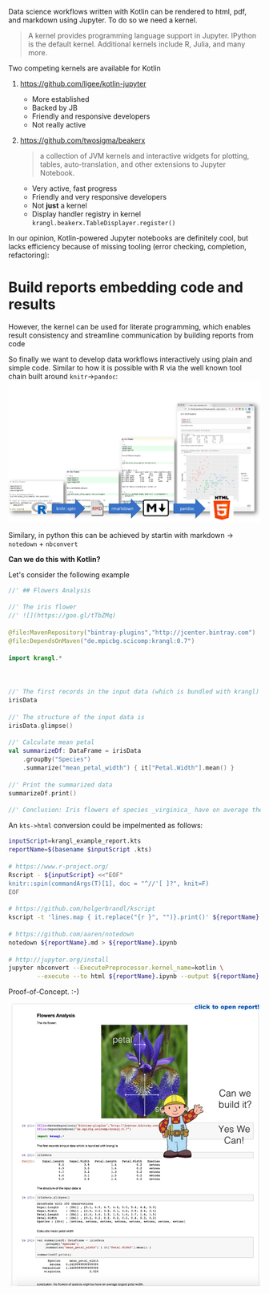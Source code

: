 Data science workflows written with Kotlin can be rendered to html, pdf, and markdown using Jupyter. To do so we need a kernel.

> A kernel provides programming language support in Jupyter. IPython is the default kernel. Additional kernels include R, Julia, and many more.

Two competing kernels are available for Kotlin

1. https://github.com/ligee/kotlin-jupyter

    * More established
    * Backed by JB
    * Friendly and responsive developers
    * Not really active

2. https://github.com/twosigma/beakerx

    > a collection of JVM kernels and interactive widgets for plotting, tables, auto-translation, and other extensions to Jupyter Notebook.

    * Very active, fast progress
    * Friendly and very responsive developers
    * Not __just__ a kernel
    * Display handler registry in kernel `krangl.beakerx.TableDisplayer.register()`


In our opinion, Kotlin-powered Jupyter notebooks are definitely cool, but lacks efficiency because of missing tooling (error checking, completion, refactoring):

# Build reports embedding code and results


However, the kernel can be used for literate programming, which enables result consistency and streamline communication by building reports from code

So finally we want to develop data workflows interactively using plain and simple code. Similar to how it is possible with R via the well known tool chain built around `knitr`->`pandoc`:
![](report_rendering_images/spin_workflow.png)


Similary, in python this can be achieved by startin with markdown -> `notedown` + `nbconvert`

**Can we do this with Kotlin?**

Let's consider the following example


```kotlin
//' ## Flowers Analysis

//' The iris flower
//' ![](https://goo.gl/tTbZMq)

@file:MavenRepository("bintray-plugins","http://jcenter.bintray.com")
@file:DependsOnMaven("de.mpicbg.scicomp:krangl:0.7")

import krangl.*



//' The first records in the input data (which is bundled with krangl) are
irisData

//' The structure of the input data is
irisData.glimpse()

//' Calculate mean petal
val summarizeDf: DataFrame = irisData
    .groupBy("Species")
    .summarize("mean_petal_width") { it["Petal.Width"].mean() }

//' Print the summarized data
summarizeDf.print()

//' Conclusion: Iris flowers of species _virginica_ have on average the largest petal width.
```

An `kts->html` conversion could be impelmented as follows:

```bash
inputScript=krangl_example_report.kts
reportName=$(basename $inputScript .kts)

# https://www.r-project.org/
Rscript - ${inputScript} <<"EOF"
knitr::spin(commandArgs(T)[1], doc = "^//'[ ]?", knit=F)
EOF

# https://github.com/holgerbrandl/kscript
kscript -t 'lines.map { it.replace("{r }", "")}.print()' ${reportName}.Rmd > ${reportName}.md

# https://github.com/aaren/notedown
notedown ${reportName}.md > ${reportName}.ipynb

# http://jupyter.org/install
jupyter nbconvert --ExecutePreprocessor.kernel_name=kotlin \
        --execute --to html ${reportName}.ipynb --output ${reportName}
```

Proof-of-Concept. :-)

<a href="./krangl_example_report.html" rel="some text">![](report_rendering_images/kts_report.png)</a>

